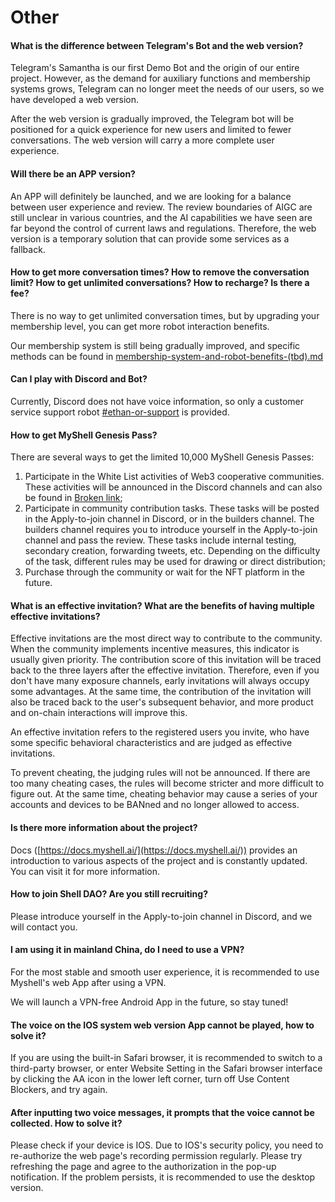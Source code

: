 # Other

#### What is the difference between Telegram's Bot and the web version?

Telegram's Samantha is our first Demo Bot and the origin of our entire project. However, as the demand for auxiliary functions and membership systems grows, Telegram can no longer meet the needs of our users, so we have developed a web version.

After the web version is gradually improved, the Telegram bot will be positioned for a quick experience for new users and limited to fewer conversations. The web version will carry a more complete user experience.

#### Will there be an APP version?

An APP will definitely be launched, and we are looking for a balance between user experience and review. The review boundaries of AIGC are still unclear in various countries, and the AI capabilities we have seen are far beyond the control of current laws and regulations. Therefore, the web version is a temporary solution that can provide some services as a fallback.

#### How to get more conversation times? How to remove the conversation limit? How to get unlimited conversations? How to recharge? Is there a fee?

There is no way to get unlimited conversation times, but by upgrading your membership level, you can get more robot interaction benefits.

Our membership system is still being gradually improved, and specific methods can be found in [membership-system-and-robot-benefits-(tbd).md](../product-manual/membership-system-and-robot-benefits-(tbd).md "mention")

#### Can I play with Discord and Bot?

Currently, Discord does not have voice information, so only a customer service support robot [#ethan-or-support](../product-manual/robot-introduction.md#ethan-or-support "mention") is provided.

#### How to get MyShell Genesis Pass?

There are several ways to get the limited 10,000 MyShell Genesis Passes:

1. Participate in the White List activities of Web3 cooperative communities. These activities will be announced in the Discord channels and can also be found in [Broken link](broken-reference "mention");
2. Participate in community contribution tasks. These tasks will be posted in the Apply-to-join channel in Discord, or in the builders channel. The builders channel requires you to introduce yourself in the Apply-to-join channel and pass the review. These tasks include internal testing, secondary creation, forwarding tweets, etc. Depending on the difficulty of the task, different rules may be used for drawing or direct distribution;
3. Purchase through the community or wait for the NFT platform in the future.

#### What is an effective invitation? What are the benefits of having multiple effective invitations?

Effective invitations are the most direct way to contribute to the community. When the community implements incentive measures, this indicator is usually given priority. The contribution score of this invitation will be traced back to the three layers after the effective invitation. Therefore, even if you don't have many exposure channels, early invitations will always occupy some advantages. At the same time, the contribution of the invitation will also be traced back to the user's subsequent behavior, and more product and on-chain interactions will improve this.

An effective invitation refers to the registered users you invite, who have some specific behavioral characteristics and are judged as effective invitations.

To prevent cheating, the judging rules will not be announced. If there are too many cheating cases, the rules will become stricter and more difficult to figure out. At the same time, cheating behavior may cause a series of your accounts and devices to be BANned and no longer allowed to access.

#### Is there more information about the project?

Docs ([https://docs.myshell.ai/](https://docs.myshell.ai/)) provides an introduction to various aspects of the project and is constantly updated. You can visit it for more information.

#### How to join Shell DAO? Are you still recruiting?

Please introduce yourself in the Apply-to-join channel in Discord, and we will contact you.

#### I am using it in mainland China, do I need to use a VPN?

For the most stable and smooth user experience, it is recommended to use Myshell's web App after using a VPN.

We will launch a VPN-free Android App in the future, so stay tuned!

#### The voice on the IOS system web version App cannot be played, how to solve it?

If you are using the built-in Safari browser, it is recommended to switch to a third-party browser, or enter Website Setting in the Safari browser interface by clicking the AA icon in the lower left corner, turn off Use Content Blockers, and try again.

#### After inputting two voice messages, it prompts that the voice cannot be collected. How to solve it?

Please check if your device is IOS. Due to IOS's security policy, you need to re-authorize the web page's recording permission regularly. Please try refreshing the page and agree to the authorization in the pop-up notification. If the problem persists, it is recommended to use the desktop version.